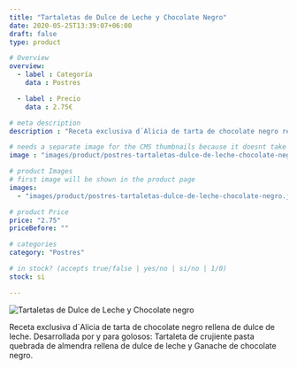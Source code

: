 ```yaml
---
title: "Tartaletas de Dulce de Leche y Chocolate Negro"
date: 2020-05-25T13:39:07+06:00
draft: false
type: product

# Overview
overview:
  - label : Categoría
    data : Postres

  - label : Precio
    data : 2.75€

# meta description
description : "Receta exclusiva d´Alicia de tarta de chocolate negro rellena de dulce de leche."

# needs a separate image for the CMS thumbnails because it doesnt take arrays (slideshow images)
image : "images/product/postres-tartaletas-dulce-de-leche-chocolate-negro.jpg"

# product Images
# first image will be shown in the product page
images:
  - "images/product/postres-tartaletas-dulce-de-leche-chocolate-negro.jpg"

# product Price
price: "2.75"
priceBefore: ""

# categories
category: "Postres"

# in stock? (accepts true/false | yes/no | si/no | 1/0)
stock: si

---
```

![Tartaletas de Dulce de Leche y Chocolate negro](/images/product/postres-tartaletas-dulce-de-leche-chocolate-negro.jpg "Tartaletas de Dulce de Leche y Chocolate negro")

Receta exclusiva d´Alicia de tarta de chocolate negro rellena de dulce de leche.
Desarrollada por y para golosos: Tartaleta de crujiente pasta quebrada de almendra rellena de dulce de leche y Ganache de chocolate negro.
